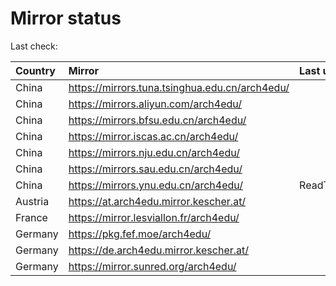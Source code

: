 <script src="./time.js"></script>
# Mirror status
Last check: <script type="text/javascript">localize(1688134654.3554378);</script>

|Country|Mirror|Last update|
|:------|:-----|:----------|
|China|https://mirrors.tuna.tsinghua.edu.cn/arch4edu/|<script type="text/javascript">localize(1688106960);</script>|
|China|https://mirrors.aliyun.com/arch4edu/|<script type="text/javascript">localize(1688020508);</script>|
|China|https://mirrors.bfsu.edu.cn/arch4edu/|<script type="text/javascript">localize(1688106960);</script>|
|China|https://mirror.iscas.ac.cn/arch4edu/|<script type="text/javascript">localize(1688106960);</script>|
|China|https://mirrors.nju.edu.cn/arch4edu/|<script type="text/javascript">localize(1688020508);</script>|
|China|https://mirrors.sau.edu.cn/arch4edu/|<script type="text/javascript">localize(1673850842);</script>|
|China|https://mirrors.ynu.edu.cn/arch4edu/|ReadTimeout|
|Austria|https://at.arch4edu.mirror.kescher.at/|<script type="text/javascript">localize(1688106960);</script>|
|France|https://mirror.lesviallon.fr/arch4edu/|<script type="text/javascript">localize(1688106960);</script>|
|Germany|https://pkg.fef.moe/arch4edu/|<script type="text/javascript">localize(1688106960);</script>|
|Germany|https://de.arch4edu.mirror.kescher.at/|<script type="text/javascript">localize(1688106960);</script>|
|Germany|https://mirror.sunred.org/arch4edu/|<script type="text/javascript">localize(1688106960);</script>|

<script src="./tablefilter/tablefilter.js"></script>
<script src="./table.js"></script>